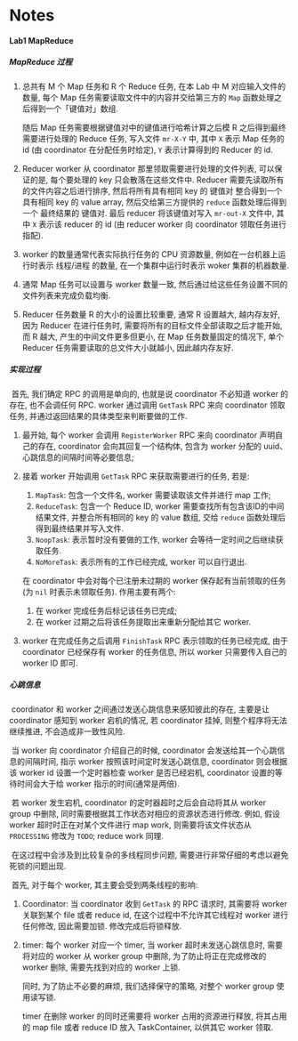 # Notes

#### Lab1 MapReduce

##### MapReduce 过程

1. 总共有 M 个 Map 任务和 R 个 Reduce 任务, 在本 Lab 中 M 对应输入文件的数量, 每个 Map 任务需要读取文件中的内容并交给第三方的 `Map` 函数处理之后得到一个「键值对」数组. 

   随后 Map 任务需要根据键值对中的键值进行哈希计算之后模 R 之后得到最终需要进行处理的 Reduce 任务, 写入文件 `mr-X-Y`  中, 其中 `X` 表示 Map 任务的 id (由 coordinator 在分配任务时给定), `Y` 表示计算得到的 Reducer 的 id. 

2. Reducer worker 从 coordinator 那里领取需要进行处理的文件列表, 可以保证的是, 每个要处理的 key 只会散落在这些文件中. Reducer 需要先读取所有的文件内容之后进行排序, 然后将所有具有相同 key 的 键值对 整合得到一个具有相同 key 的 value array, 然后交给第三方提供的 `reduce` 函数处理后得到一个 最终结果的 键值对. 最后 reducer 将该键值对写入 `mr-out-X` 文件中, 其中 `X` 表示该 reducer 的 id (由 reducer worker 向 coordinator 领取任务进行指配). 

3. worker 的数量通常代表实际执行任务的 CPU 资源数量, 例如在一台机器上运行时表示 线程/进程 的数量, 在一个集群中运行时表示 woker 集群的机器数量. 

4. 通常 Map 任务可以设置与 worker 数量一致, 然后通过给这些任务设置不同的文件列表来完成负载均衡.

5. Reducer 任务数量 R 的大小的设置比较重要, 通常 R 设置越大, 越内存友好, 因为 Reducer 在进行任务时, 需要将所有的目标文件全部读取之后才能开始, 而 R 越大, 产生的中间文件更多但更小, 在 Map 任务数量固定的情况下, 单个 Reducer 任务需要读取的总文件大小就越小, 因此越内存友好.

##### 实现过程

​	首先, 我们确定 RPC 的调用是单向的, 也就是说 coordinator 不必知道 worker 的存在, 也不会调任何 RPC. worker 通过调用 `GetTask` RPC 来向 coordinator 领取任务, 并通过返回结果的具体类型来判断要做的工作.

1. 最开始, 每个 worker 会调用 `RegisterWorker` RPC 来向 coordinator 声明自己的存在, coordinator 会向其回复一个结构体, 包含为 worker 分配的 uuid、心跳信息的间隔时间等必要信息;

2. 接着 worker 开始调用 `GetTask` RPC 来获取需要进行的任务, 若是:

   1. `MapTask`: 包含一个文件名, worker 需要读取该文件并进行 map 工作;
   2. `ReduceTask`: 包含一个 Reduce ID, worker 需要查找所有包含该ID的中间结果文件, 并整合所有相同的 key 的 value 数组, 交给 `reduce` 函数处理后得到最终结果并写入文件.
   3. `NoopTask`: 表示暂时没有要做的工作, worker 会等待一定时间之后继续获取任务.
   4. `NoMoreTask`: 表示所有的工作已经完成, worker 可以自行退出.

   在 coordinator 中会对每个已注册未过期的 worker 保存起有当前领取的任务 (为 `nil` 时表示未领取任务). 作用主要有两个:

   1. 在 worker 完成任务后标记该任务已完成;
   2. 在 worker 过期之后将该任务提取出来重新分配给其它 worker.

3. worker 在完成任务之后调用 `FinishTask` RPC 表示领取的任务已经完成, 由于 coordinator 已经保存有 worker 的任务信息, 所以 worker 只需要传入自己的 worker ID 即可.

##### 心跳信息

​	coordinator 和 worker 之间通过发送心跳信息来感知彼此的存在, 主要是让 coordinator 感知到 worker 宕机的情况, 若 coordinator 挂掉, 则整个程序将无法继续推进, 不会造成非一致性风险.

​	当 worker 向 coordinator 介绍自己的时候, coordinator 会发送给其一个心跳信息的间隔时间, 指示 worker 按照该时间定时发送心跳信息, coordinator 则会根据该 worker id 设置一个定时器检查 worker 是否已经宕机, coordinator 设置的等待时间会大于给 worker 指示的时间(通常是两倍).

​	若 worker 发生宕机, coordinator 的定时器超时之后会自动将其从 worker group 中删除, 同时需要根据其工作状态对相应的资源状态进行修改. 例如, 假设 worker 超时时正在对某个文件进行 map work, 则需要将该文件状态从 `PROCESSING` 修改为 `TODO`; reduce work 同理.

​	在这过程中会涉及到比较复杂的多线程同步问题, 需要进行非常仔细的考虑以避免死锁的问题出现. 

​	首先, 对于每个 worker, 其主要会受到两条线程的影响:

1. Coordinator: 当 coordinator 收到 `GetTask` 的 RPC 请求时, 其需要将 worker 关联到某个 file 或者 reduce id, 在这个过程中不允许其它线程对 worker 进行任何修改, 因此需要加锁. 修改完成后将锁释放.

2. timer: 每个 worker 对应一个 timer, 当 worker 超时未发送心跳信息时, 需要将对应的 worker 从 worker group 中删除, 为了防止将正在完成修改的 worker 删除, 需要先找到对应的 worker 上锁.

   同时, 为了防止不必要的麻烦, 我们选择保守的策略, 对整个 worker group 使用读写锁. 

   timer 在删除 worker 的同时还需要将 worker 占用的资源进行释放, 将其占用的 map file 或者 reduce ID 放入 TaskContainer, 以供其它 worker 领取.
